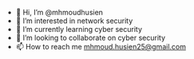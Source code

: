 - 👋 Hi, I’m @mhmoudhusien
- 👀 I’m interested in network security
- 🌱 I’m currently learning cyber security
- 💞️ I’m looking to collaborate on cyber security 
- 📫 How to reach me mhmoud.husien25@gmail.com

<!---
mhmoudhusien/mhmoudhusien is a ✨ special ✨ repository because its `README.md` (this file) appears on your GitHub profile.
You can click the Preview link to take a look at your changes.
--->
